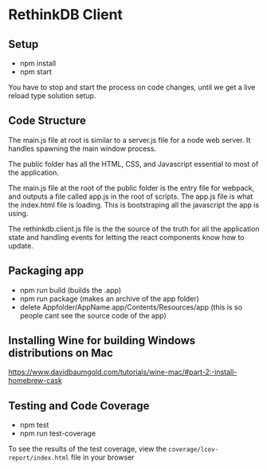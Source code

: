 # RethinkDB Client

## Setup

- npm install
- npm start

You have to stop and start the process on code changes, until we get a live reload type solution setup.

## Code Structure

The main.js file at root is similar to a server.js file for a node web server. It handles spawning the main window process.

The public folder has all the HTML, CSS, and Javascript essential to most of the application.

The main.js file at the root of the public folder is the entry file for webpack, and outputs a file called app.js in the root of scripts. The app.js file is what the index.html file is loading. This is bootstraping all the javascript the app is using.

The rethinkdb.client.js file is the the source of the truth for all the application state and handling events for letting the react components know how to update.

## Packaging app

- npm run build (builds the .app)
- npm run package (makes an archive of the app folder)
- delete Appfolder/AppName.app/Contents/Resources/app (this is so people cant see the source code of the app)

## Installing Wine for building Windows distributions on Mac
https://www.davidbaumgold.com/tutorials/wine-mac/#part-2:-install-homebrew-cask

## Testing and Code Coverage
- npm test
- npm run test-coverage

To see the results of the test coverage, view the `coverage/lcov-report/index.html` file in your browser